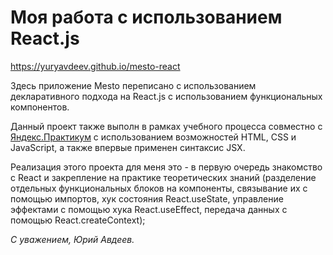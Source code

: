 # Моя работа с использованием React.js
https://yuryavdeev.github.io/mesto-react

Здесь приложение Mesto переписано с использованием декларативного подхода на React.js с использованием функциональных компонентов.    

Данный проект также выполн в рамках учебного процесса совместно с [Яндекс.Практикум](https://praktikum.yandex.ru/) с использованием возможностей HTML, CSS и JavaScript, а также впервые применен синтаксис JSX.    

Реализация этого проекта для меня это - в первую очередь знакомство с React и закрепление на практике теоретических знаний (разделение отдельных функциональных блоков на компоненты, связывание их с помощью импортов, хук состояния React.useState, управление эффектами с помощью хука React.useEffect, передача данных с помощью React.createContext);

_С уважением, Юрий Авдеев._